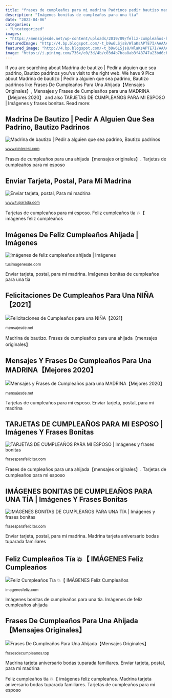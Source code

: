 ```yaml
---
title: "frases de cumpleaños para mi madrina Padrinos pedir bautizo madrina padrino madrinas propuesta bautismo invitación niño recuerdos quieren vilca comunión tía"
description: "Imágenes bonitas de cumpleaños para una tía"
date: "2022-04-06"
categories:
- "Uncategorized"
images:
- "https://mensajesde.net/wp-content/uploads/2019/09/feliz-cumpleaños-hija.jpg"
featuredImage: "http://4.bp.blogspot.com/-t_b9w6LSjs8/WlaKsAPTE7I/AAAAAAABseE/wI3PhkF0sSw8PoFnxbpuOlGnuwVEtkePgCK4BGAYYCw/s1600/feliz-cumpleanos-tia-especial.jpg"
featured_image: "http://4.bp.blogspot.com/-t_b9w6LSjs8/WlaKsAPTE7I/AAAAAAABseE/wI3PhkF0sSw8PoFnxbpuOlGnuwVEtkePgCK4BGAYYCw/s1600/feliz-cumpleanos-tia-especial.jpg"
image: "https://i.pinimg.com/736x/c0/3d/4b/c03d4b7bca8ab3f48747a23bd6cb4b1a.jpg"
---
```


If you are searching about Madrina de bautizo | Pedir a alguien que sea padrino, Bautizo padrinos you've visit to the right web. We have 9 Pics about Madrina de bautizo | Pedir a alguien que sea padrino, Bautizo padrinos like Frases De Cumpleaños Para Una Ahijada【Mensajes Originales】, Mensajes y Frases de Cumpleaños para una MADRINA【Mejores 2020】 and also TARJETAS DE CUMPLEAÑOS PARA MI ESPOSO | Imágenes y frases bonitas. Read more:

## Madrina De Bautizo | Pedir A Alguien Que Sea Padrino, Bautizo Padrinos

![Madrina de bautizo | Pedir a alguien que sea padrino, Bautizo padrinos](https://i.pinimg.com/736x/c0/3d/4b/c03d4b7bca8ab3f48747a23bd6cb4b1a.jpg "Enviar tarjeta, postal, para mi madrina")

<small>www.pinterest.com</small>

Frases de cumpleaños para una ahijada【mensajes originales】. Tarjetas de cumpleaños para mi esposo

## Enviar Tarjeta, Postal, Para Mi Madrina

![Enviar tarjeta, postal, Para mi madrina](https://cardsimages.info-tuparada.com/29/213-6-para-mi-madrina.jpg "Imágenes bonitas de cumpleaños para una tía")

<small>www.tuparada.com</small>

Tarjetas de cumpleaños para mi esposo. Feliz cumpleaños tía 💥【 imágenes feliz cumpleaños

## Imágenes De Feliz Cumpleaños Ahijada | Imágenes

![Imágenes de feliz cumpleaños ahijada | Imágenes](http://tusimagenesde.com/wp-content/uploads/2016/07/feliz-cumpleanos-ahijada-6.gif "Tarjetas de cumpleaños para mi esposo")

<small>tusimagenesde.com</small>

Enviar tarjeta, postal, para mi madrina. Imágenes bonitas de cumpleaños para una tía

## Felicitaciones De Cumpleaños Para Una NIÑA【2021】

![Felicitaciones de Cumpleaños para una NIÑA【2021】](https://mensajesde.net/wp-content/uploads/2019/09/feliz-cumpleaños-hija.jpg "Felicitaciones de cumpleaños para una niña【2021】")

<small>mensajesde.net</small>

Madrina de bautizo. Frases de cumpleaños para una ahijada【mensajes originales】

## Mensajes Y Frases De Cumpleaños Para Una MADRINA【Mejores 2020】

![Mensajes y Frases de Cumpleaños para una MADRINA【Mejores 2020】](https://mensajesde.net/wp-content/uploads/2019/01/madrina5a.jpg "Frases de cumpleaños para una ahijada【mensajes originales】")

<small>mensajesde.net</small>

Tarjetas de cumpleaños para mi esposo. Enviar tarjeta, postal, para mi madrina

## TARJETAS DE CUMPLEAÑOS PARA MI ESPOSO | Imágenes Y Frases Bonitas

![TARJETAS DE CUMPLEAÑOS PARA MI ESPOSO | Imágenes y frases bonitas](http://frasesparafelicitar.com/wp-content/uploads/2017/06/¡Muchas-felicidades-amor-de-mi-vida.gif "Imágenes bonitas de cumpleaños para una tía")

<small>frasesparafelicitar.com</small>

Frases de cumpleaños para una ahijada【mensajes originales】. Tarjetas de cumpleaños para mi esposo

## IMÁGENES BONITAS DE CUMPLEAÑOS PARA UNA TÍA | Imágenes Y Frases Bonitas

![IMÁGENES BONITAS DE CUMPLEAÑOS PARA UNA TÍA | Imágenes y frases bonitas](http://frasesparafelicitar.com/wp-content/uploads/2017/03/FELICITACIONES-de-CUMPLEAÑOS-para-una-TÍA-1024x576.jpg "Madrina de bautizo")

<small>frasesparafelicitar.com</small>

Enviar tarjeta, postal, para mi madrina. Madrina tarjeta aniversario bodas tuparada familiares

## Feliz Cumpleaños Tía 💥【 IMÁGENES Feliz Cumpleaños

![Feliz Cumpleaños Tía 💥【 IMÁGENES Feliz Cumpleaños](http://4.bp.blogspot.com/-t_b9w6LSjs8/WlaKsAPTE7I/AAAAAAABseE/wI3PhkF0sSw8PoFnxbpuOlGnuwVEtkePgCK4BGAYYCw/s1600/feliz-cumpleanos-tia-especial.jpg "Imágenes bonitas de cumpleaños para una tía")

<small>imagenesfeliz.com</small>

Imágenes bonitas de cumpleaños para una tía. Imágenes de feliz cumpleaños ahijada

## Frases De Cumpleaños Para Una Ahijada【Mensajes Originales】

![Frases De Cumpleaños Para Una Ahijada【Mensajes Originales】](https://frasesdecumpleanos.top/wp-content/uploads/2020/04/Mensajes-de-cumpleaños-para-una-ahijada-opt.jpg "Imágenes de feliz cumpleaños ahijada")

<small>frasesdecumpleanos.top</small>

Madrina tarjeta aniversario bodas tuparada familiares. Enviar tarjeta, postal, para mi madrina

Feliz cumpleaños tía 💥【 imágenes feliz cumpleaños. Madrina tarjeta aniversario bodas tuparada familiares. Tarjetas de cumpleaños para mi esposo

